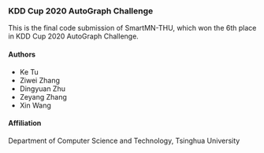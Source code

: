 ### KDD Cup 2020 AutoGraph Challenge

This is the final code submission of SmartMN-THU, which won the 6th place in KDD Cup 2020 AutoGraph Challenge.

#### Authors
- Ke Tu
- Ziwei Zhang
- Dingyuan Zhu
- Zeyang Zhang
- Xin Wang

#### Affiliation
Department of Computer Science and Technology, Tsinghua University
